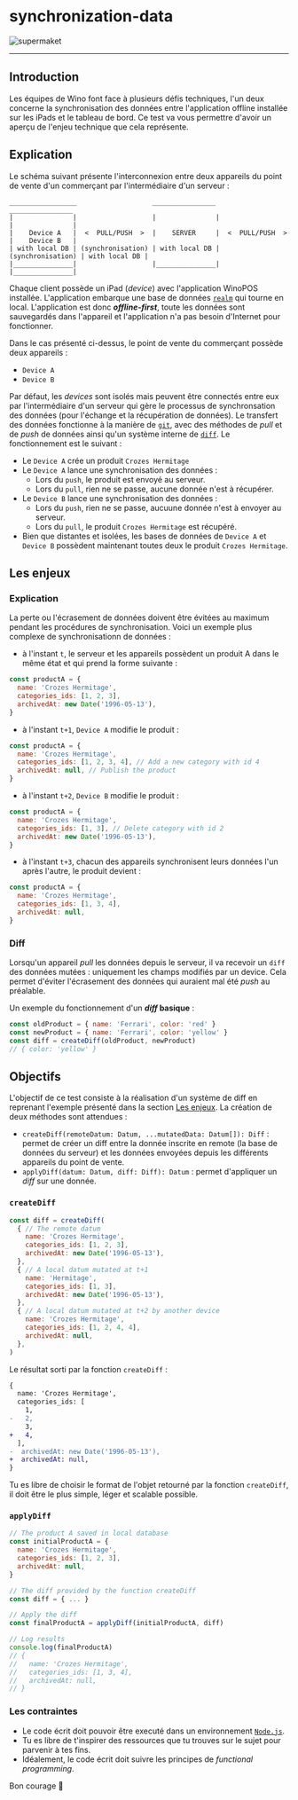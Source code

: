 # synchronization-data

![supermaket](https://i.giphy.com/media/uzglgIsyY1Cgg/giphy.webp)

---

## Introduction

Les équipes de Wino font face à plusieurs défis techniques, l'un deux concerne la synchronisation des données entre l'application offline installée sur les iPads et le tableau de bord. Ce test va vous permettre d'avoir un aperçu de l'enjeu technique que cela représente.

## Explication

Le schéma suivant présente l'interconnexion entre deux appareils du point de vente d'un commerçant par l'intermédiaire d'un serveur :

```
_________________                   ________________                    ________________ 
|               |                   |               |                   |               |
|    Device A   |  <  PULL/PUSH  >  |    SERVER     |  <  PULL/PUSH  >  |    Device B   |
| with local DB | (synchronisation) | with local DB | (synchronisation) | with local DB |
|_______________|                   |_______________|                   |_______________|

```

Chaque client possède un iPad (*device*) avec l'application WinoPOS installée. L'application embarque une base de données [`realm`](https://github.com/realm/realm-js) qui tourne en local. L'application est donc ***offline-first***, toute les données sont sauvegardés dans l'appareil et l'application n'a pas besoin d'Internet pour fonctionner.

Dans le cas présenté ci-dessus, le point de vente du commerçant possède deux appareils :
* `Device A`
* `Device B`

Par défaut, les *devices* sont isolés mais peuvent être connectés entre eux par l'intermédiaire d'un serveur qui gère le processus de synchronsation des données (pour l'échange et la récupération de données). Le transfert des données fonctionne à la manière de [`git`](https://git-scm.com/), avec des méthodes de *pull* et de *push* de données ainsi qu'un système interne de [`diff`](https://en.wikipedia.org/wiki/Data_differencing). Le fonctionnement est le suivant :
* Le `Device A` crée un produit `Crozes Hermitage`
* Le `Device A` lance une synchronisation des données :
  * Lors du `push`, le produit est envoyé au serveur.
  * Lors du `pull`, rien ne se passe, aucune donnée n'est à récupérer.
* Le `Device B` lance une synchronisation des données :
  * Lors du `push`, rien ne se passe, aucuune donnée n'est à envoyer au serveur.
  * Lors du `pull`, le produit `Crozes Hermitage` est récupéré.
* Bien que distantes et isolées, les bases de données de `Device A` et `Device B` possèdent maintenant toutes deux le produit `Crozes Hermitage`.

## Les enjeux

### Explication

La perte ou l'écrasement de données doivent être évitées au maximum pendant les procédures de synchronisation. Voici un exemple plus complexe de synchronisationn de données :

* à l'instant `t`, le serveur et les appareils possèdent un produit A dans le même état et qui prend la forme suivante :
```js
const productA = {
  name: 'Crozes Hermitage',
  categories_ids: [1, 2, 3],
  archivedAt: new Date('1996-05-13'),
}
```
* à l'instant `t+1`, `Device A` modifie le produit :
```js
const productA = {
  name: 'Crozes Hermitage',
  categories_ids: [1, 2, 3, 4], // Add a new category with id 4
  archivedAt: null, // Publish the product
}
```
* à l'instant `t+2`, `Device B` modifie le produit :
```js
const productA = {
  name: 'Crozes Hermitage',
  categories_ids: [1, 3], // Delete category with id 2
  archivedAt: new Date('1996-05-13'),
}
```
* à l'instant `t+3`, chacun des appareils synchronisent leurs données l'un après l'autre, le produit devient :
```js
const productA = {
  name: 'Crozes Hermitage',
  categories_ids: [1, 3, 4],
  archivedAt: null,
}
```

### Diff

Lorsqu'un appareil *pull* les données depuis le serveur, il va recevoir un `diff` des données mutées : uniquement les champs modifiés par un device. Cela permet d'éviter l'écrasement des données qui auraient mal été *push* au préalable. 

Un exemple du fonctionnement d'un ***diff* basique** :
```js
const oldProduct = { name: 'Ferrari', color: 'red' }
const newProduct = { name: 'Ferrari', color: 'yellow' }
const diff = createDiff(oldProduct, newProduct)
// { color: 'yellow' }
```

## Objectifs

L'objectif de ce test consiste à la réalisation d'un système de diff en reprenant l'exemple présenté dans la section [Les enjeux](#les-enjeux). La création de deux méthodes sont attendues :
* `createDiff(remoteDatum: Datum, ...mutatedData: Datum[]): Diff` : permet de créer un diff entre la donnée inscrite en remote (la base de données du serveur) et les données envoyées depuis les différents appareils du point de vente. 
* `applyDiff(datum: Datum, diff: Diff): Datum` : permet d'appliquer un *diff* sur une donnée.

### `createDiff`

```js
const diff = createDiff(
  { // The remote datum
    name: 'Crozes Hermitage',
    categories_ids: [1, 2, 3],
    archivedAt: new Date('1996-05-13'),
  },
  { // A local datum mutated at t+1
    name: 'Hermitage',
    categories_ids: [1, 3],
    archivedAt: new Date('1996-05-13'),
  },
  { // A local datum mutated at t+2 by another device
    name: 'Crozes Hermitage',
    categories_ids: [1, 2, 4, 4],
    archivedAt: null,
  },
)
```

Le résultat sorti par la fonction `createDiff` :

```diff
{
  name: 'Crozes Hermitage',
  categories_ids: [
    1,
-   2,
    3,
+   4,
  ],
-  archivedAt: new Date('1996-05-13'),
+  archivedAt: null,
}
```

Tu es libre de choisir le format de l'objet retourné par la fonction `createDiff`, il doit être le plus simple, léger et scalable possible.

### `applyDiff`


```js
// The product A saved in local database
const initialProductA = {
  name: 'Crozes Hermitage',
  categories_ids: [1, 2, 3],
  archivedAt: null,
}

// The diff provided by the function createDiff
const diff = { ... }

// Apply the diff
const finalProductA = applyDiff(initialProductA, diff)

// Log results
console.log(finalProductA)
// {
//   name: 'Crozes Hermitage',
//   categories_ids: [1, 3, 4],
//   archivedAt: null,
// }

```

### Les contraintes

* Le code écrit doit pouvoir être executé dans un environnement [`Node.js`](https://nodejs.org).
* Tu es libre de t'inspirer des ressources que tu trouves sur le sujet pour parvenir à tes fins.
* Idéalement, le code écrit doit suivre les principes de *functional programming*.

Bon courage 🎊
